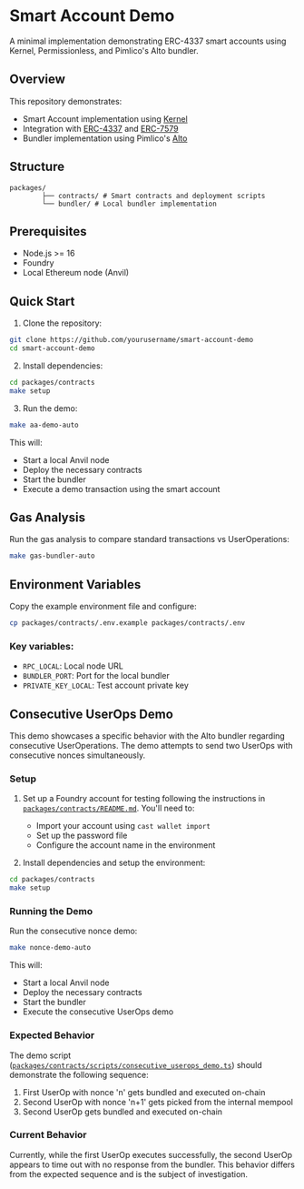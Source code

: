 # Smart Account Demo

A minimal implementation demonstrating ERC-4337 smart accounts using Kernel, Permissionless, and Pimlico's Alto bundler.

## Overview

This repository demonstrates:
- Smart Account implementation using [Kernel](https://github.com/zerodevapp/kernel)
- Integration with [ERC-4337](https://eips.ethereum.org/EIPS/eip-4337) and [ERC-7579](https://eips.ethereum.org/EIPS/eip-7579)
- Bundler implementation using Pimlico's [Alto](https://github.com/pimlicolabs/alto)

## Structure
```
packages/  
        ├── contracts/ # Smart contracts and deployment scripts     
        └── bundler/ # Local bundler implementation
```

## Prerequisites

- Node.js >= 16
- Foundry
- Local Ethereum node (Anvil)

## Quick Start

1. Clone the repository:
```bash
git clone https://github.com/yourusername/smart-account-demo
cd smart-account-demo
```

2. Install dependencies:
```bash
cd packages/contracts
make setup
```

3. Run the demo:
```bash
make aa-demo-auto
```

This will:  
- Start a local Anvil node
- Deploy the necessary contracts
- Start the bundler
- Execute a demo transaction using the smart account

## Gas Analysis
Run the gas analysis to compare standard transactions vs UserOperations:
```bash
make gas-bundler-auto
```

## Environment Variables
Copy the example environment file and configure:

```bash
cp packages/contracts/.env.example packages/contracts/.env
```

### Key variables:

- `RPC_LOCAL`: Local node URL
- `BUNDLER_PORT`: Port for the local bundler
- `PRIVATE_KEY_LOCAL`: Test account private key

## Consecutive UserOps Demo

This demo showcases a specific behavior with the Alto bundler regarding consecutive UserOperations. The demo attempts to send two UserOps with consecutive nonces simultaneously.

### Setup

1. Set up a Foundry account for testing following the instructions in [`packages/contracts/README.md`](packages/contracts/README.md#deployment). You'll need to:
   - Import your account using `cast wallet import`
   - Set up the password file
   - Configure the account name in the environment

2. Install dependencies and setup the environment:
```bash
cd packages/contracts
make setup
```

### Running the Demo

Run the consecutive nonce demo:
```bash
make nonce-demo-auto
```

This will:
- Start a local Anvil node
- Deploy the necessary contracts
- Start the bundler
- Execute the consecutive UserOps demo

### Expected Behavior
The demo script ([`packages/contracts/scripts/consecutive_userops_demo.ts`](packages/contracts/scripts/consecutive_userops_demo.ts)) should demonstrate the following sequence:
1. First UserOp with nonce 'n' gets bundled and executed on-chain
2. Second UserOp with nonce 'n+1' gets picked from the internal mempool
3. Second UserOp gets bundled and executed on-chain

### Current Behavior
Currently, while the first UserOp executes successfully, the second UserOp appears to time out with no response from the bundler. This behavior differs from the expected sequence and is the subject of investigation.
